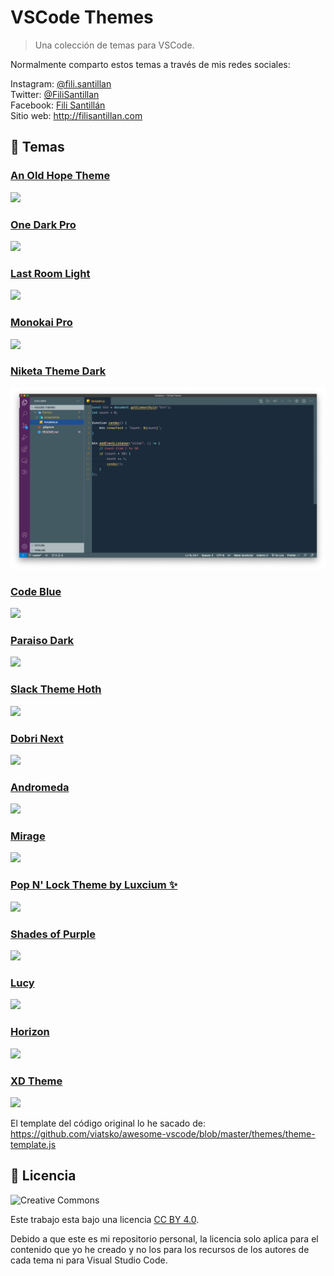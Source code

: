 # VSCode Themes

> Una colección de temas para VSCode.

Normalmente comparto estos temas a través de mis redes sociales:

Instagram: [@fili.santillan](https://www.instagram.com/fili.santillan/)  
Twitter: [@FiliSantillan](https://twitter.com/FiliSantillan)  
Facebook: [Fili Santillán](https://www.facebook.com/FiliSantillan96/)  
Sitio web: http://filisantillan.com

## 🎨 Temas

### [An Old Hope Theme](https://vscodethemes.com/e/dustinsanders.an-old-hope-theme-vscode)

<a href="https://vscodethemes.com/e/dustinsanders.an-old-hope-theme-vscode" target="_blank">
  <img src="./themes/screenshots/vstheme-an-old-hope-theme.png" />
</a>

### [One Dark Pro](https://vscodethemes.com/e/zhuangtongfa.Material-theme)

<a href="https://vscodethemes.com/e/zhuangtongfa.Material-theme" target="_blank">
  <img src="./themes/screenshots/vstheme-one-dark-pro.png" />
</a>

### [Last Room Light](https://marketplace.visualstudio.com/items?itemName=gerane.Theme-LastRoomLight)

<a href="https://marketplace.visualstudio.com/items?itemName=gerane.Theme-LastRoomLight" target="_blank">
  <img src="./themes/screenshots/vstheme-last-room-light.png" />
</a>

### [Monokai Pro](https://vscodethemes.com/e/monokai.theme-monokai-pro-vscode)

<a href="https://vscodethemes.com/e/monokai.theme-monokai-pro-vscode" target="_blank">
  <img src="./themes/screenshots/vstheme-monokai-pro.png" />
</a>

### [Niketa Theme Dark](https://marketplace.visualstudio.com/items?itemName=selfrefactor.niketa-dark-theme)

<a href="https://marketplace.visualstudio.com/items?itemName=selfrefactor.niketa-dark-theme" target="_blank">
  <img src="./themes/screenshots/vstheme-niketa.png" />
</a>

### [Code Blue](https://vscodethemes.com/e/Sujan.code-blue)

<a href="https://vscodethemes.com/e/Sujan.code-blue" target="_blank">
  <img src="./themes/screenshots/vstheme-code-blue.png" />
</a>

### [Paraiso Dark](https://marketplace.visualstudio.com/items?itemName=gerane.Theme-Paraisodark)

<a href="https://marketplace.visualstudio.com/items?itemName=gerane.Theme-Paraisodark" target="_blank">
  <img src="./themes/screenshots/vstheme-paraiso-dark.png" />
</a>

### [Slack Theme Hoth](https://vscodethemes.com/e/felipe-mendes.slack-theme)

<a href="https://vscodethemes.com/e/felipe-mendes.slack-theme" target="_blank">
  <img src="./themes/screenshots/vstheme-slack-theme-hoth.png" />
</a>

### [Dobri Next](https://vscodethemes.com/e/sldobri.bunker)

<a href="https://vscodethemes.com/e/sldobri.bunker" target="_blank">
  <img src="./themes/screenshots/vstheme-dobri-next.png" />
</a>

### [Andromeda](https://vscodethemes.com/e/EliverLara.andromeda)

<a href="https://vscodethemes.com/e/EliverLara.andromeda" target="_blank">
  <img src="./themes/screenshots/vstheme-andromeda.png" />
</a>

### [Mirage](https://vscodethemes.com/e/tristanremy.mirage)

<a href="https://vscodethemes.com/e/tristanremy.mirage" target="_blank">
  <img src="./themes/screenshots/vstheme-mirage.png" />
</a>

### [Pop N' Lock Theme by Luxcium ✨](https://vscodethemes.com/e/Luxcium.pop-n-lock-theme-vscode)

<a href="https://vscodethemes.com/e/Luxcium.pop-n-lock-theme-vscode" target="_blank">
  <img src="./themes/screenshots/vstheme-Pop-n-lock-theme.png" />
</a>

### [Shades of Purple](https://vscodethemes.com/e/ahmadawais.shades-of-purple)

<a href="https://vscodethemes.com/e/ahmadawais.shades-of-purple" target="_blank">
  <img src="./themes/screenshots/vstheme-shades-of-purple.png" />
</a>

### [Lucy](https://vscodethemes.com/e/juliettepretot.lucy-vscode)

<a href="https://vscodethemes.com/e/juliettepretot.lucy-vscode" target="_blank">
  <img src="./themes/screenshots/vstheme-lucy.png" />
</a>

### [Horizon](https://marketplace.visualstudio.com/items?itemName=jolaleye.horizon-theme-vscode)

<a href="https://marketplace.visualstudio.com/items?itemName=jolaleye.horizon-theme-vscode" target="_blank">
  <img src="./themes/screenshots/vstheme-horizon.png" />
</a>

### [XD Theme](https://marketplace.visualstudio.com/items?itemName=jeff-hykin.xd-theme)

<a href="https://marketplace.visualstudio.com/items?itemName=jeff-hykin.xd-theme" target="_blank">
  <img src="./themes/screenshots/vstheme-xd.png" />
</a>

El template del código original lo he sacado de: https://github.com/viatsko/awesome-vscode/blob/master/themes/theme-template.js

## 📜 Licencia

![Creative Commons](https://mirrors.creativecommons.org/presskit/buttons/88x31/svg/by.svg)

Este trabajo esta bajo una licencia [CC BY 4.0](https://creativecommons.org/licenses/by/4.0/deed.es).

Debido a que este es mi repositorio personal, la licencia solo aplica para el contenido que yo he creado y no los para los recursos de los autores de cada tema ni para Visual Studio Code.



